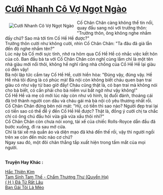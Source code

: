 <a href="https://utruyen.com/cuoi-nhanh-co-vo-ngot-ngao/25257/" title="Cưới Nhanh Cô Vợ Ngọt Ngào"><h1>Cưới Nhanh Cô Vợ Ngọt Ngào</h1></a><div style="display:table"><img align="right" style="float: left; padding: 10px;" src="https://utruyen.com/images/story/200x260/cuoi-nhanh-co-vo-ngot-ngao.jpg" alt="Cưới Nhanh Cô Vợ Ngọt Ngào">Cố Chân Chân càng không thể tin nổi, quay đầu sang nói với trưởng thôn: "Trưởng thôn, ông không nghe nhầm đấy chứ? Sao mà tới tìm Cố Hề Hề được?"<br> Trưởng thôn cười như không cười, nhìn Cố Chân Chân: "Ta đâu đã già lẫn đến độ nghe nhầm tên?"<br> Lúc này bà Cố mới sực tỉnh, nhớ ra hôm qua Cố Hề Hề có nhắc việc kết hôn của cô. Ban đầu bà ta với Cố Chân Chân còn nghĩ cùng lắm chỉ là một tên nhà giàu mới nổi thôi, không hề nghĩ rằng nhà chồng của Cố Hề Hề lại giàu có đến vậy!<br> Bà nội lập tức cầm tay Cố Hề Hề, cười hiền hòa: "Đúng vậy, đúng vậy. Hề Hề nhà tôi đúng là có phúc mà! Bà nội còn không biết cháu quen bạn trai giàu có như vậy từ bao giờ đấy! Cháu cũng thật là, có bạn trai mà không nói cho bà biết, có cần phải cho bà niềm vui bất ngờ như vậy không!"<br> Cố Hề Hề và mẹ cô mới lúc nãy còn như vô hình, bị đuổi đánh, thoáng cái đã trở thành người con dâu và cháu gái mà bà nội cô yêu thương nhất rồi.<br> Cố Chân Chân đứng bên nói mát: "Hừ, có tiền thì sao nào? Người đẹp trai lại có tiền sao có thể để ý đến Cố Hề Hề được? Thật là, đồng ý cưới chị ta chắc chỉ có ông chú đầu hói vừa già vừa xấu thôi nhỉ?"<br> Cố Chân Chân còn chưa nói xong, tài xế của chiếc Rolls-Royce dẫn đầu đã bước xuống, đi ra sau mở cửa.<br> Chỉ là tài xế mà quần áo và diện mạo đã khá đến thế rồi, vậy thì người ngồi trên xe còn đến mức nào cơ chứ?<br> Ngay sau đó, một đôi chân thẳng tắp xuất hiện trong tầm mắt của mọi người.</div><p><br><b>Truyện Hay Khác :</b></p><a href="https://utruyen.com/hac-thien-kim/22457/" alt="Hắc Thiên Kim">Hắc Thiên Kim</a><br/><a href="https://github.com/quanluxury/truyenhot/tree/master/truyenhay/3941/" alt="Tam Sinh Tam Thế - Chẩm Thượng Thư (Quyển Hạ)">Tam Sinh Tam Thế - Chẩm Thượng Thư (Quyển Hạ)</a><br/><a href="https://github.com/mlquan/truyenhay/tree/master/truyenhay/24872/" alt="( H ) Đã Từ Rất Lâu">( H ) Đã Từ Rất Lâu</a><br/><a href="https://www.pinterest.com/pin/684476843356163926" alt="Bạn Gái Tôi Là Mèo">Bạn Gái Tôi Là Mèo</a><br/>